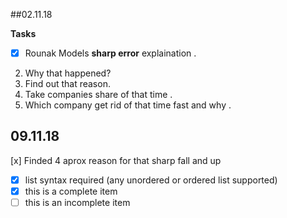 ##02.11.18

 **Tasks** 
- [x] Rounak Models **sharp error** explaination .
2. Why that happened?
3. Find out that reason.
4. Take  companies share of that time .
5. Which company get rid of that time fast and why .

## 09.11.18
 [x] Finded 4 aprox reason for that sharp fall and up
- [x] list syntax required (any unordered or ordered list supported)
- [x] this is a complete item
- [ ] this is an incomplete item
